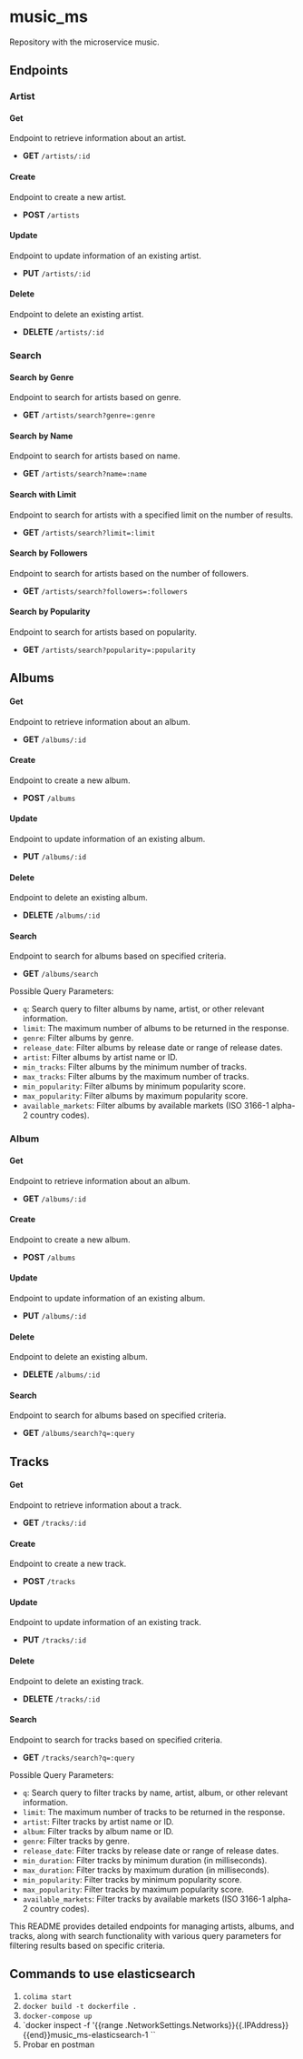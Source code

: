 # music_ms

Repository with the microservice music.

## Endpoints

### Artist

#### Get
Endpoint to retrieve information about an artist.
- **GET** `/artists/:id`

#### Create
Endpoint to create a new artist.
- **POST** `/artists`

#### Update
Endpoint to update information of an existing artist.
- **PUT** `/artists/:id`

#### Delete
Endpoint to delete an existing artist.
- **DELETE** `/artists/:id`

### Search

#### Search by Genre
Endpoint to search for artists based on genre.
- **GET** `/artists/search?genre=:genre`

#### Search by Name
Endpoint to search for artists based on name.
- **GET** `/artists/search?name=:name`

#### Search with Limit
Endpoint to search for artists with a specified limit on the number of results.
- **GET** `/artists/search?limit=:limit`

#### Search by Followers
Endpoint to search for artists based on the number of followers.
- **GET** `/artists/search?followers=:followers`

#### Search by Popularity
Endpoint to search for artists based on popularity.
- **GET** `/artists/search?popularity=:popularity`

## Albums

#### Get
Endpoint to retrieve information about an album.
- **GET** `/albums/:id`

#### Create
Endpoint to create a new album.
- **POST** `/albums`

#### Update
Endpoint to update information of an existing album.
- **PUT** `/albums/:id`

#### Delete
Endpoint to delete an existing album.
- **DELETE** `/albums/:id`

#### Search
Endpoint to search for albums based on specified criteria.
- **GET** `/albums/search`

Possible Query Parameters:
- `q`: Search query to filter albums by name, artist, or other relevant information.
- `limit`: The maximum number of albums to be returned in the response.
- `genre`: Filter albums by genre.
- `release_date`: Filter albums by release date or range of release dates.
- `artist`: Filter albums by artist name or ID.
- `min_tracks`: Filter albums by the minimum number of tracks.
- `max_tracks`: Filter albums by the maximum number of tracks.
- `min_popularity`: Filter albums by minimum popularity score.
- `max_popularity`: Filter albums by maximum popularity score.
- `available_markets`: Filter albums by available markets (ISO 3166-1 alpha-2 country codes).

### Album

#### Get
Endpoint to retrieve information about an album.
- **GET** `/albums/:id`

#### Create
Endpoint to create a new album.
- **POST** `/albums`

#### Update
Endpoint to update information of an existing album.
- **PUT** `/albums/:id`

#### Delete
Endpoint to delete an existing album.
- **DELETE** `/albums/:id`

#### Search
Endpoint to search for albums based on specified criteria.
- **GET** `/albums/search?q=:query`

## Tracks

#### Get
Endpoint to retrieve information about a track.
- **GET** `/tracks/:id`

#### Create
Endpoint to create a new track.
- **POST** `/tracks`

#### Update
Endpoint to update information of an existing track.
- **PUT** `/tracks/:id`

#### Delete
Endpoint to delete an existing track.
- **DELETE** `/tracks/:id`

#### Search
Endpoint to search for tracks based on specified criteria.
- **GET** `/tracks/search?q=:query`

Possible Query Parameters:
- `q`: Search query to filter tracks by name, artist, album, or other relevant information.
- `limit`: The maximum number of tracks to be returned in the response.
- `artist`: Filter tracks by artist name or ID.
- `album`: Filter tracks by album name or ID.
- `genre`: Filter tracks by genre.
- `release_date`: Filter tracks by release date or range of release dates.
- `min_duration`: Filter tracks by minimum duration (in milliseconds).
- `max_duration`: Filter tracks by maximum duration (in milliseconds).
- `min_popularity`: Filter tracks by minimum popularity score.
- `max_popularity`: Filter tracks by maximum popularity score.
- `available_markets`: Filter tracks by available markets (ISO 3166-1 alpha-2 country codes).

This README provides detailed endpoints for managing artists, albums, and tracks, along with search functionality with various query parameters for filtering results based on specific criteria.

## Commands to use elasticsearch

1. `colima start` 
2. `docker build -t dockerfile .`
3. `docker-compose up`
4. `docker inspect -f '{{range .NetworkSettings.Networks}}{{.IPAddress}}{{end}}music_ms-elasticsearch-1 ``
5.  Probar en postman
